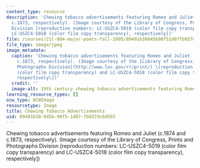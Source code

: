```yaml
---
content_type: resource
description: 'Chewing tobacco advertisements featuring Romeo and Juliet (c.1874 and
  c.1873, respectively). (Image courtesy of the Library of Congress, Prints and Photographs
  Division [reproduction numbers: LC-USZC4-5019 (color film copy transparency) and
  LC-USZC4-5018 (color film copy transparency), respectively])'
file: /courses/21l-004-major-poets-fall-2005/89491b30845b90f51d07fb037dc6d503_21l-004f05.jpg
file_type: image/jpeg
image_metadata:
  caption: 'Chewing tobacco advertisements featuring Romeo and Juliet (c.1874 and
    c.1873, respectively). (Image courtesy of the [Library of Congress, Prints and
    Photographs Division](http://www.loc.gov/rr/print/) \[reproduction numbers: LC-USZC4-5019
    (color film copy transparency) and LC-USZC4-5018 (color film copy transparency),
    respectively\])'
  credit: ''
  image-alt: 19th century chewing tobacco advertisements featuring Romeo and Juliet.
learning_resource_types: []
ocw_type: OCWImage
resourcetype: Image
title: Chewing Tobacco Advertisements
uid: 89491b30-845b-90f5-1d07-fb037dc6d503
---
```

Chewing tobacco advertisements featuring Romeo and Juliet (c.1874 and c.1873, respectively). (Image courtesy of the Library of Congress, Prints and Photographs Division [reproduction numbers: LC-USZC4-5019 (color film copy transparency) and LC-USZC4-5018 (color film copy transparency), respectively])

